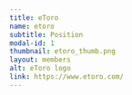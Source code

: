 ```yaml
---
title: eToro
name: etoro
subtitle: Position
modal-id: 1
thumbnail: etoro_thumb.png
layout: members
alt: eToro logo
link: https://www.etoro.com/
---
```


